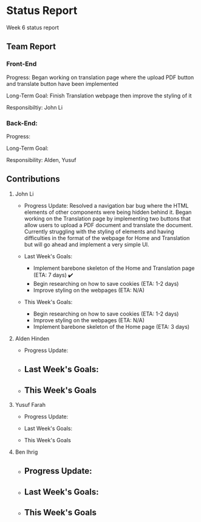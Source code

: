 # Status Report
Week 6 status report

## Team Report
### Front-End
Progress: Began working on translation page where the upload PDF button and translate button have been implemented

Long-Term Goal: Finish Translation webpage then improve the styling of it

Responsibiltiy: John Li

### Back-End:
Progress: 

Long-Term Goal: 

Responsibility: Alden, Yusuf

## Contributions
1. John Li
    - Progress Update: Resolved a navigation bar bug where the HTML elements of other components were being hidden behind it. Began working on the Translation page by implementing two buttons that allow users to upload a PDF document and translate the document. Currently struggling with the styling of elements and having difficulties in the format of the webpage for Home and Translation but will go ahead and implement a very simple UI.

    - Last Week's Goals:
        - Implement barebone skeleton of the Home and Translation page (ETA: 7 days) ✔️
        - Begin researching on how to save cookies (ETA: 1-2 days)
        - Improve styling on the webpages (ETA: N/A)


    - This Week's Goals:
        - Begin researching on how to save cookies (ETA: 1-2 days)
        - Improve styling on the webpages (ETA: N/A)
        - Implement barebone skeleton of the Home page (ETA: 3 days)


2. Alden Hinden
    - Progress Update: 

    - Last Week's Goals:
        - 

    - This Week's Goals
        - 


3. Yusuf Farah
    - Progress Update:

    - Last Week's Goals:


    - This Week's Goals


4. Ben Ihrig
    - Progress Update:
        -

    - Last Week's Goals:
        - 

    - This Week's Goals
        - 
